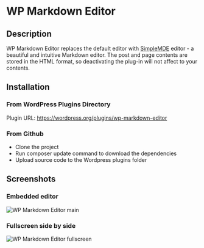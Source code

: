 # WP Markdown Editor

## Description ##
WP Markdown Editor replaces the default editor with [SimpleMDE](https://github.com/NextStepWebs/simplemde-markdown-editor) editor - a beautiful and intuitive Markdown editor.
The post and page contents are stored in the HTML format, so deactivating the plug-in will not affect to your contents.

## Installation ##
### From WordPress Plugins Directory
Plugin URL: https://wordpress.org/plugins/wp-markdown-editor

### From Github
- Clone the project
- Run composer update command to download the dependencies
- Upload source code to the Wordpress plugins folder

## Screenshots ##
### Embedded editor
![WP Markdown Editor main](http://i.imgur.com/mLnIEDe.jpg)

### Fullscreen side by side
![WP Markdown Editor fullscreen](http://i.imgur.com/A6tkvTZ.jpg)